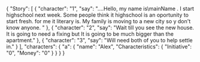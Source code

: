 {
    "Story": [
       {
          "character": "1",
          "say": "....Hello, my name is\\mainName . I start highschool next week. Some people think it highschool is an oportunity to start fresh. for me it literary is. My family is moving to a new city so y don't know anyone. "
       },
       {
          "character": "2",
          "say": "Wait till you see the new house. It is going to need a fixing but It is going to be much bigger than the apartment."
       },
       {
          "character": "3",
          "say": "Will need both of you to help settle in."
       }
    ],
    "characters": {
       "a": {
          "name": "Alex",
          "Characteristics": {
             "Initiative": "0",
             "Money": "0"
          }
       }
    }
 }

